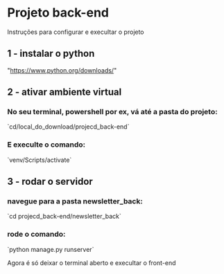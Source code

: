 # Projeto back-end

Instruções para configurar e execultar o projeto
## 1 - instalar o python 

"https://www.python.org/downloads/"

## 2 - ativar ambiente virtual

### No seu terminal, powershell por ex, vá até a pasta do projeto:

\`cd/local_do_download/projecd_back-end\`

### E execulte o comando:

\`venv/Scripts/activate\`

## 3 - rodar o servidor 

### navegue para a pasta newsletter_back:

\`cd projecd_back-end/newsletter_back\`

### rode o comando: 

\`python manage.py runserver\`


Agora é só deixar o terminal aberto e execultar o front-end

